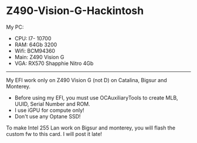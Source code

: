 # Z490-Vision-G-Hackintosh

My PC:
- CPU: I7- 10700
- RAM: 64Gb 3200
- Wifi: BCM94360
- Main: Z490 Vision G
- VGA: RX570 Shapphie Nitro 4Gb
____________________
 
My EFI work only on Z490 Vision G (not D) on Catalina, Bigsur and Monterey.

- Before using my EFI, you must use OCAuxiliaryTools to create MLB, UUID, Serial Number and ROM.
- I use iGPU for compute only!
- Don't use any Optane SSD!

To make Intel 255 Lan work on Bigsur and monterey, you will flash the custom fw to this card. I will post it late!